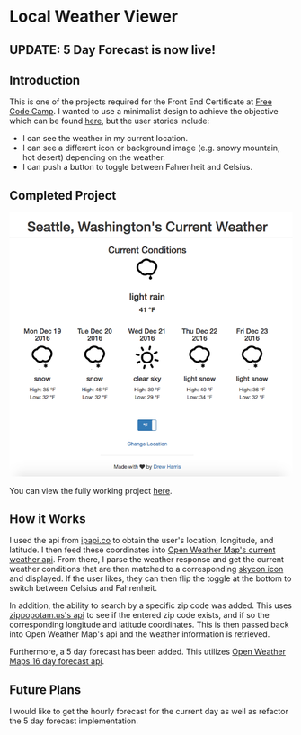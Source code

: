 # Local Weather Viewer

## UPDATE: 5 Day Forecast is now live!

## Introduction

This is one of the projects required for the Front End Certificate at [Free Code Camp](http://freecodecamp.com). I wanted to use a minimalist design to achieve the objective which can be found [here](https://www.freecodecamp.com/challenges/show-the-local-weather), but the user stories include:
* I can see the weather in my current location.
* I can see a different icon or background image (e.g. snowy mountain, hot desert) depending on the weather.
* I can push a button to toggle between Fahrenheit and Celsius.

## Completed Project

![Alt text](https://github.com/DrewcHarris/Local_Weather_Viewer/blob/master/screenshot.png?raw=true)

You can view the fully working project [here](http://codepen.io/drewharris/full/BQqxYj/).

## How it Works

I used the api from [ipapi.co](https://ipapi.co/) to obtain the user's location, longitude, and latitude.  I then feed these coordinates into [Open Weather Map's current weather api](https://openweathermap.org/current).  From there, I parse the weather response and get the current weather conditions that are then matched to a corresponding [skycon icon](https://darkskyapp.github.io/skycons/) and displayed.  If the user likes, they can then flip the toggle at the bottom to switch between Celsius and Fahrenheit.

In addition, the ability to search by a specific zip code was added.  This uses [zippopotam.us's api](http://api.zippopotam.us/) to see if the entered zip code exists, and if so the corresponding longitude and latitude coordinates.  This is then passed back into Open Weather Map's api and the weather information is retrieved.

Furthermore, a 5 day forecast has been added.  This utilizes [Open Weather Maps 16 day forecast api](https://openweathermap.org/forecast16).  

## Future Plans

I would like to get the hourly forecast for the current day as well as refactor the 5 day forecast implementation.
